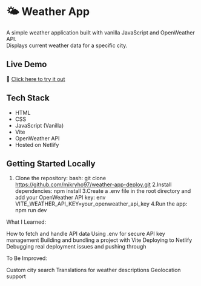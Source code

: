 # 🌤️ Weather App

A simple weather application built with vanilla JavaScript and OpenWeather API.  
Displays current weather data for a specific city.

## Live Demo

🔗 [Click here to try it out](https://verdant-beignet-d833a0.netlify.app/)

## Tech Stack
- HTML
- CSS
- JavaScript (Vanilla)
- Vite
- OpenWeather API
- Hosted on Netlify

## Getting Started Locally

1. Clone the repository:
bash:
git clone https://github.com/mikryho97/weather-app-deploy.git
2.Install dependencies:
npm install
3.Create a .env file in the root directory and add your OpenWeather API key:
env
VITE_WEATHER_API_KEY=your_openweather_api_key
4.Run the app:
npm run dev

What I Learned:

How to fetch and handle API data
Using .env for secure API key management
Building and bundling a project with Vite
Deploying to Netlify
Debugging real deployment issues and pushing through

To Be Improved:

Custom city search
Translations for weather descriptions
Geolocation support
